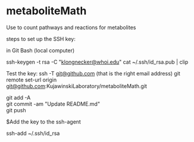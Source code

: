 # metaboliteMath
Use to count pathways and reactions for metabolites

steps to set up the SSH key:

in Git Bash (local computer)

ssh-keygen -t rsa -C "klongnecker@whoi.edu"
cat ~/.ssh/id_rsa.pub | clip

Test the key: ssh -T git@github.com (that is the right email address)
git remote set-url origin git@github.com:KujawinskiLaboratory/metaboliteMath.git

git add -A\
git commit -am "Update README.md"\
git push

$Add the key to the ssh-agent

ssh-add ~/.ssh/id_rsa
